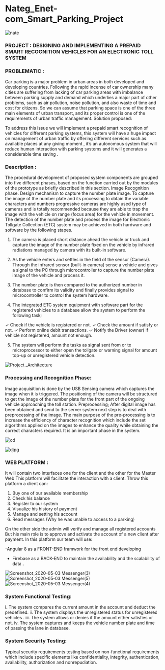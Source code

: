 # Nateg_Enet-com_Smart_Parking_Project 

![nate](https://user-images.githubusercontent.com/54064593/80898449-1c56ff00-8cc9-11ea-9444-e1015d005621.png)

### PROJECT : DESIGNING AND IMPLEMENTING A PREPAID SMART RECOGNITION VEHICLES FOR AN ELECTRONIC TOLL SYSTEM

### PROBLEMATIC :

Car parking is a major problem in urban areas in both developed and developing
countries. 
Following the rapid incense of car ownership many cities are suffering from
lacking of car parking areas with imbalance between parking supply and demand which
underlies a major part of other problems, such as air pollution, noise pollution, and also
waste of time and cost for citizens.
So we can assume that parking space is one of the three main elements of urban
transport, and its proper control is one of the requirements of urban traffic
management.
Solution proposed:

To address this issue we will implement a prepaid smart recognition of
vehicles for different parking systems, this system will have a huge impact
on management of urban traffic by offering different services such as
available places at any giving moment , it’s an autonomous system that will
reduce human interaction with parking systems and it will generates a
considerable time saving .

### Description :

The procedural development of proposed system components are grouped into
five different phases, based on the function carried out by the modules of the
prototype as briefly described in this section.
Image Recognition phase.
Design mechanism to capture the number plate image.
To capture the image of the number plate and its processing to obtain the
variable characters and numbers progressive cameras are highly used type of
cameras and is totally recommended because they are able to trap the image
with the vehicle on range (focus area) for the vehicle in movement.
The detection of the number plate and process the image for Electronic Tollgate
Collection (ETC) system may be achieved in both hardware and software by the
following stapes.

1. The camera is placed short distance ahead the vehicle or truck and capture the
image of the number plate fixed on the vehicle by infrared radiations managed
by camera with its built-in software.

2. As the vehicle enters and settles in the field of the sensor (Camera). Through
the infrared sensor (built-in camera) sense a vehicle and gives a signal to the PC
through microcontroller to capture the number plate image of the vehicle and
process it.

3. The number plate is then compared to the authorized number in database to
confirm its validity and finally provides signal to microcontroller to control the
system hardware.

4. The integrated ETC system equipment with software part for the registered
vehicles to a database allow the system to perform the following task;

✓ Check if the vehicle is registered or not.
✓ Check the amount if satisfy or not.
✓ Perform online debit transactions.
✓ Notify the Driver (owner) if vehicle not registered, amount not
enough.

5. The system will perform the tasks as signal sent from or to microprocessor to
either open the tollgate or warning signal for amount top-up or unregistered
vehicle detection.

![Project _Architecture](https://user-images.githubusercontent.com/54064593/80898181-29262380-8cc6-11ea-9e86-867e81ca7b58.jpg)

### Processing and Recognition Phase:
Image acquisition is done by the USB Sensing camera which captures the image
when it is triggered. The positioning of the camera will be structured to get the
image of the number plate for the front part of the ongoing vehicle approaching
the toll station. Preprocessing; After digital image has been obtained and send to
the server system next step is to deal with preprocessing of the image. The main
purpose of the pre-processing is to increase the efficiency of character
recognition which include the set algorithms applied on the images to enhance
the quality while obtaining the correct characters required. It is an important
phase in the system.

![cd](https://user-images.githubusercontent.com/54064593/80898407-a81c5b80-8cc8-11ea-84c8-e6cc5eef6f2a.png)

![djpg](https://user-images.githubusercontent.com/54064593/80898411-b36f8700-8cc8-11ea-805e-40e0acda2fbb.png)

### WEB PLATFORM :


It will contain two interfaces one for the client and the other for the Master Web
This platform will facilitate the interaction with a client.
Throw this platform a client can:

1. Buy one of our available membership
2. Check his balance
3. Register to our system
4. Visualize his history of payment
5. Manage and setting his account
6. Read messages (Why he was unable to access to a parking)

On the other side the admin will verify and manage all registered accounts
But his main role is to approve and activate the account of a new client after
payment.
In this platform our team will use:

 -Angular 8 as a FRONT-END framwork for the front end developing
- Firebase as a BACK-END to maintain the availability and the scalability of data .


![Screenshot_2020-05-03 Messenger(3)](https://user-images.githubusercontent.com/54064593/80898316-7f479680-8cc7-11ea-9f2d-583ea2eba5b4.png)
![Screenshot_2020-05-03 Messenger(5)](https://user-images.githubusercontent.com/54064593/80898317-81115a00-8cc7-11ea-8091-5135abf55081.png)
![Screenshot_2020-05-03 Messenger(4)](https://user-images.githubusercontent.com/54064593/80898318-82db1d80-8cc7-11ea-9e82-35297fa107b0.png)

### System Functional Testing:

i. The system compares the current amount in the account and deduct the
predefined.
ii. The system displays the unregistered status for unregistered vehicles .
iii. The system allows or denies if the amount either satisfies or not.
iv. The system captures and keeps the vehicle number plate and time of passing
the lane in database.
### System Security Testing:

Typical security requirements testing based on non-functional requirements
which include specific elements like confidentiality, integrity, authentication,
availability, authorization and nonrepudiation.


